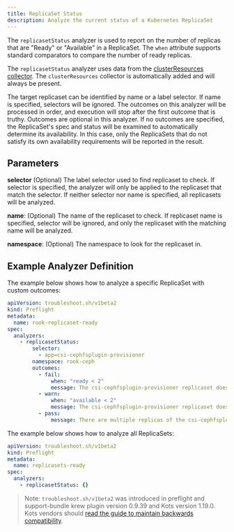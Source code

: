 ```yaml
---
title: ReplicaSet Status
description: Analyze the current status of a Kubernetes ReplicaSet
---
```


The `replicasetStatus` analyzer is used to report on the number of replicas that are "Ready" or "Available" in a ReplicaSet.
The `when` attribute supports standard comparators to compare the number of ready replicas.

The `replicasetStatus` analyzer uses data from the [clusterResources collector](https://troubleshoot.sh/collect/cluster-resources).
The `clusterResources` collector is automatically added and will always be present.

The target replicaset can be identified by name or a label selector.
If name is specified, selectors will be ignored.
The outcomes on this analyzer will be processed in order, and execution will stop after the first outcome that is truthy.
Outcomes are optional in this analyzer.
If no outcomes are specified, the ReplicaSet's spec and status will be examined to automatically determine its availability.
In this case, only the ReplicaSets that do not satisfy its own availability requirements will be reported in the result.

## Parameters

**selector** (Optional) The label selector used to find replicaset to check.
If selector is specified, the analyzer will only be applied to the replicaset that match the selector.
If neither selector nor name is specified, all replicasets will be analyzed.

**name**: (Optional) The name of the replicaset to check.
If replicaset name is specified, selector will be ignored, and only the replicaset with the matching name will be analyzed.

**namespace**: (Optional) The namespace to look for the replicaset in.

## Example Analyzer Definition

The example below shows how to analyze a specific ReplicaSet with custom outcomes:

```yaml
apiVersion: troubleshoot.sh/v1beta2
kind: Preflight
metadata:
  name: rook-replicaset-ready
spec:
  analyzers:
    - replicasetStatus:
        selector:
          - app=csi-cephfsplugin-provisioner
        namespace: rook-ceph
        outcomes:
          - fail:
              when: "ready < 2"
              message: The csi-cephfsplugin-provisioner replicaset does not have enough ready replicas.
          - warn:
              when: "available < 2"
              message: The csi-cephfsplugin-provisioner replicaset does not have enough available replicas.
          - pass:
              message: There are multiple replicas of the csi-cephfsplugin-provisioner replicaset available.
```

The example below shows how to analyze all ReplicaSets:

```yaml
apiVersion: troubleshoot.sh/v1beta2
kind: Preflight
metadata:
  name: replicasets-ready
spec:
  analyzers:
    - replicasetStatus: {}
```

> Note: `troubleshoot.sh/v1beta2` was introduced in preflight and support-bundle krew plugin version 0.9.39 and Kots version 1.19.0. Kots vendors should [read the guide to maintain backwards compatibility](/v1beta2/).
